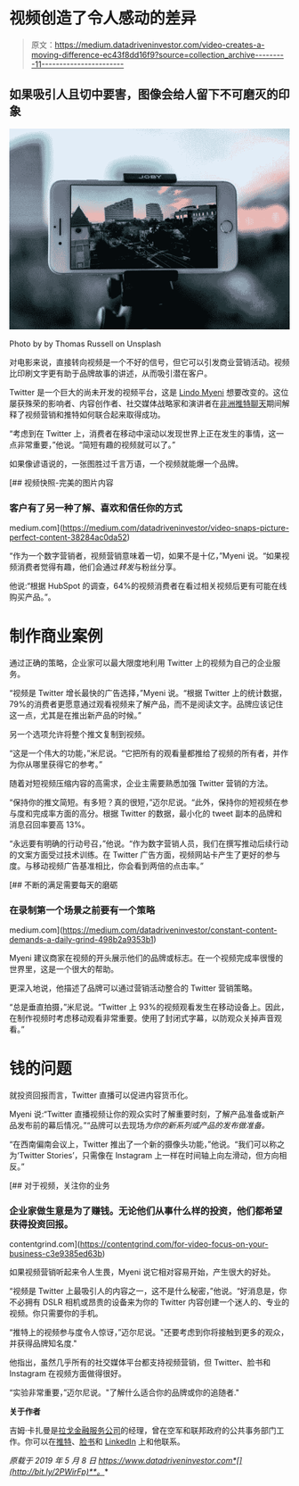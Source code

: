 # 视频创造了令人感动的差异

> 原文：<https://medium.datadriveninvestor.com/video-creates-a-moving-difference-ec43f8dd16f9?source=collection_archive---------11----------------------->

## 如果吸引人且切中要害，图像会给人留下不可磨灭的印象

![](img/d0e3901b7d7191c76e8e324c31844cac.png)

Photo by by Thomas Russell on Unsplash

对电影来说，直接转向视频是一个不好的信号，但它可以引发商业营销活动。视频比印刷文字更有助于品牌故事的讲述，从而吸引潜在客户。

Twitter 是一个巨大的尚未开发的视频平台，这是 [Lindo Myeni](https://twitter.com/LindoMyeni) 想要改变的。这位屡获殊荣的影响者、内容创作者、社交媒体战略家和演讲者在[非洲推特聊天](https://twitter.com/AfricaTweetChat)期间解释了视频营销和推特如何联合起来取得成功。

“考虑到在 Twitter 上，消费者在移动中滚动以发现世界上正在发生的事情，这一点非常重要，”他说。“简短有趣的视频就可以了。”

如果像谚语说的，一张图胜过千言万语，一个视频就能爆一个品牌。

[](https://medium.com/datadriveninvestor/video-snaps-picture-perfect-content-38284ac0da52) [## 视频快照-完美的图片内容

### 客户有了另一种了解、喜欢和信任你的方式

medium.com](https://medium.com/datadriveninvestor/video-snaps-picture-perfect-content-38284ac0da52) 

“作为一个数字营销者，视频营销意味着一切，如果不是十亿，”Myeni 说。“如果视频消费者觉得有趣，他们会通过*转发*与粉丝分享。

他说:“根据 HubSpot 的调查，64%的视频消费者在看过相关视频后更有可能在线购买产品。”。

# 制作商业案例

通过正确的策略，企业家可以最大限度地利用 Twitter 上的视频为自己的企业服务。

“视频是 Twitter 增长最快的广告选择，”Myeni 说。“根据 Twitter 上的统计数据，79%的消费者更愿意通过观看视频来了解产品，而不是阅读文字。品牌应该记住这一点，尤其是在推出新产品的时候。”

另一个选项允许将整个推文复制到视频。

“这是一个伟大的功能，”米尼说。“它把所有的观看量都推给了视频的所有者，并作为你从哪里获得它的参考。”

随着对短视频压缩内容的高需求，企业主需要熟悉加强 Twitter 营销的方法。

“保持你的推文简短。有多短？真的很短，”迈尔尼说。“此外，保持你的短视频在参与度和完成率方面的高分。根据 Twitter 的数据，最小化的 tweet 副本的品牌和消息召回率要高 13%。

“永远要有明确的行动号召，”他说。“作为数字营销人员，我们在撰写推动后续行动的文案方面受过技术训练。在 Twitter 广告方面，视频网站卡产生了更好的参与度。与移动视频广告基准相比，你会看到两倍的点击率。”

[](https://medium.com/datadriveninvestor/constant-content-demands-a-daily-grind-498b2a9353b1) [## 不断的满足需要每天的磨砺

### 在录制第一个场景之前要有一个策略

medium.com](https://medium.com/datadriveninvestor/constant-content-demands-a-daily-grind-498b2a9353b1) 

Myeni 建议商家在视频的开头展示他们的品牌或标志。在一个视频完成率很慢的世界里，这是一个很大的帮助。

更深入地说，他描述了品牌可以通过营销活动整合的 Twitter 营销策略。

“总是垂直拍摄，”米尼说。“Twitter 上 93%的视频观看发生在移动设备上。因此，在制作视频时考虑移动观看非常重要。使用了封闭式字幕，以防观众关掉声音观看。”

# 钱的问题

就投资回报而言，Twitter 直播可以促进内容货币化。

Myeni 说:“Twitter 直播视频让你的观众实时了解重要时刻，了解产品准备或新产品发布前的幕后情况。”“品牌可以去现场*为你的新系列或产品的发布做准备。*

“在西南偏南会议上，Twitter 推出了一个新的摄像头功能，”他说。“我们可以称之为‘Twitter Stories’，只需像在 Instagram 上一样在时间轴上向左滑动，但方向相反。”

[](https://contentgrind.com/for-video-focus-on-your-business-c3e9385ed63b) [## 对于视频，关注你的业务

### 企业家做生意是为了赚钱。无论他们从事什么样的投资，他们都希望获得投资回报。

contentgrind.com](https://contentgrind.com/for-video-focus-on-your-business-c3e9385ed63b) 

如果视频营销听起来令人生畏，Myeni 说它相对容易开始，产生很大的好处。

“视频是 Twitter 上最吸引人的内容之一，这不是什么秘密，”他说。“好消息是，你不必拥有 DSLR 相机或昂贵的设备来为你的 Twitter 内容创建一个迷人的、专业的视频。你只需要你的手机。

“推特上的视频参与度令人惊讶，”迈尔尼说。"还要考虑到你将接触到更多的观众，并获得品牌知名度."

他指出，虽然几乎所有的社交媒体平台都支持视频营销，但 Twitter、脸书和 Instagram 在视频方面做得很好。

“实验非常重要，”迈尔尼说。"了解什么适合你的品牌或你的追随者."

**关于作者**

吉姆·卡扎曼是[拉戈金融服务公司](http://largofinancialservices.com)的经理，曾在空军和联邦政府的公共事务部门工作。你可以在[推特](https://twitter.com/JKatzaman)、[脸书](https://www.facebook.com/jim.katzaman)和 [LinkedIn](https://www.linkedin.com/in/jim-katzaman-33641b21/) 上和他联系。

*原载于 2019 年 5 月 8 日 https://www.datadriveninvestor.com*[](http://bit.ly/2PWirFp)**。**